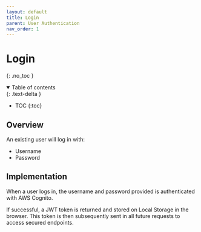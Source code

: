 ```yaml
---
layout: default
title: Login
parent: User Authentication
nav_order: 1
---
```


# Login
{: .no_toc }

<details open markdown="block">
    <summary>
        Table of contents
    </summary>
    {: .text-delta }

- TOC
{:toc}

</details>

## Overview
An existing user will log in with:
* Username
* Password

## Implementation
When a user logs in, the username and password provided is authenticated with AWS Cognito.

If successful, a JWT token is returned and stored on Local Storage in the browser. 
This token is then subsequently sent in all future requests to access secured endpoints.